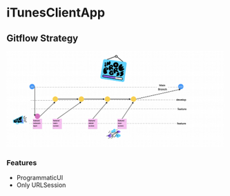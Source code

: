 # iTunesClientApp

## Gitflow Strategy

<img src="https://github.com/onurduyar/iTunesClientApp/blob/develop/Assets/gitflow.png" width="700" alt="accessibility text">

###  Features

- ProgrammaticUI
- Only URLSession
